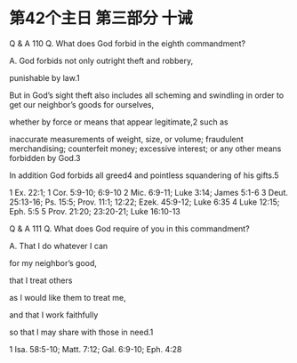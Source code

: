 # 第42个主日 第三部分 十诫

Q & A 110
Q. What does God forbid
in the eighth commandment?

A. God forbids not only outright theft and robbery,

punishable by law.1

But in God’s sight theft also includes
all scheming and swindling
in order to get our neighbor’s goods for ourselves,

whether by force or means that appear legitimate,2
such as

inaccurate measurements of weight, size, or volume;
fraudulent merchandising;
counterfeit money;
excessive interest;
or any other means forbidden by God.3

In addition God forbids all greed4
and pointless squandering of his gifts.5

1 Ex. 22:1; 1 Cor. 5:9-10; 6:9-10
2 Mic. 6:9-11; Luke 3:14; James 5:1-6
3 Deut. 25:13-16; Ps. 15:5; Prov. 11:1; 12:22; Ezek. 45:9-12; Luke 6:35
4 Luke 12:15; Eph. 5:5
5 Prov. 21:20; 23:20-21; Luke 16:10-13

Q & A 111
Q. What does God require of you
in this commandment?

A. That I do whatever I can

for my neighbor’s good,

that I treat others

as I would like them to treat me,

and that I work faithfully

so that I may share with those in need.1

1 Isa. 58:5-10; Matt. 7:12; Gal. 6:9-10; Eph. 4:28

